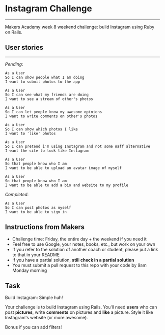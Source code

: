 # Instagram Challenge
---
Makers Academy week 8 weekend challenge: build Instagram using Ruby on Rails.

## User stories
---
_Pending_:

```
As a User
So I can show people what I am doing
I want to submit photos to the app
```
```
As a User
So I can see what my friends are doing
I want to see a stream of other's photos
```
```
As a User
So I can let people know my awesome opinions
I want to write comments on other's photos
```
```
As a User
So I can show which photos I like
I want to 'like' photos
```
```
As a User
So I can pretend i'm using Instagram and not some naff alternative
I want the site to look like Instagram
```
```
As a User
So that people know who I am
I want to be able to upload an avatar image of myself
```
```
As a User
So that people know who I am
I want to be able to add a bio and website to my profile
```

_Completed_:

```
As a User
So I can post photos as myself
I want to be able to sign in
```



Instructions from Makers
-------
* Challenge time: Friday, the entire day + the weekend if you need it
* Feel free to use Google, your notes, books, etc., but work on your own
* If you refer to the solution of another coach or student, please put a link to that in your README
* If you have a partial solution, **still check in a partial solution**
* You must submit a pull request to this repo with your code by 9am Monday morning

Task
-----

Build Instagram: Simple huh!

Your challenge is to build Instagram using Rails. You'll need **users** who can post **pictures**, write **comments** on pictures and **like** a picture. Style it like Instagram's website (or more awesome).

Bonus if you can add filters!
